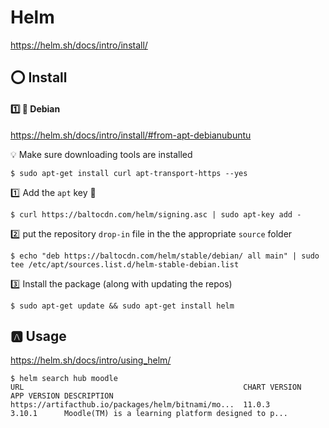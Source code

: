 # Helm

https://helm.sh/docs/intro/install/

## :o: Install

#### :one: :penguin: Debian

https://helm.sh/docs/intro/install/#from-apt-debianubuntu

:bulb: Make sure downloading tools are installed

```
$ sudo apt-get install curl apt-transport-https --yes
```

:one: Add the `apt` key :key:

```
$ curl https://baltocdn.com/helm/signing.asc | sudo apt-key add -
```

:two: put the repository `drop-in` file in the the appropriate `source` folder

```
$ echo "deb https://baltocdn.com/helm/stable/debian/ all main" | sudo tee /etc/apt/sources.list.d/helm-stable-debian.list
```

:three: Install the package (along with updating the repos)

```
$ sudo apt-get update && sudo apt-get install helm
```

## :a: Usage

https://helm.sh/docs/intro/using_helm/

```
$ helm search hub moodle
URL                                               	CHART VERSION	APP VERSION	DESCRIPTION                                       
https://artifacthub.io/packages/helm/bitnami/mo...	11.0.3       	3.10.1     	Moodle(TM) is a learning platform designed to p...
```
